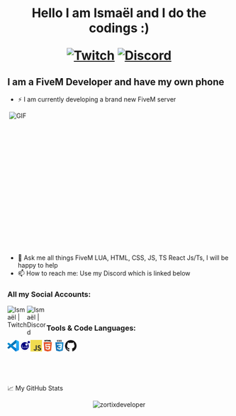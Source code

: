 <h1 align="center">Hello I am Ismaël and I do the codings :)
 

[![Twitch](https://img.shields.io/badge/twitch-%239146FF.svg?&style=for-the-badge&logo=twitch&logoColor=white)][twitch]
[![Discord](https://img.shields.io/discord/340568729634996225?label=Discord&logo=Discord)][discord]

## I am a FiveM Developer and have my own phone

- ⚡ I am currently developing a brand new FiveM server

<img align="right" alt="GIF" src="https://i.ibb.co/YPnsXjK/wow.gif" width="500" height="320" />

- 💬 Ask me all things FiveM LUA, HTML, CSS, JS, TS React Js/Ts, I will be happy to help
- 📫 How to reach me: Use my Discord which is linked below

### All my Social Accounts: 

[<img align="left" alt="Ismaël | Twitch" width="44px" src="https://img.icons8.com/fluent/2x/twitch.png" />][twitch]
[<img align="left" alt="Ismaël | Discord" width="44px" src="https://i.ibb.co/YtNhB1V/icons8-discord-new-logo-48.png" />][discord]

</br>

### Tools & Code Languages: 

<img align="left" alt="Visual Studio Code" width="26px" src="https://raw.githubusercontent.com/github/explore/80688e429a7d4ef2fca1e82350fe8e3517d3494d/topics/visual-studio-code/visual-studio-code.png" />
<img align="left" alt="Lua" width="26px" src="https://raw.githubusercontent.com/github/explore/80688e429a7d4ef2fca1e82350fe8e3517d3494d/topics/lua/lua.png" />
<img align="left" alt="JavaScript" width="26px" src="https://raw.githubusercontent.com/github/explore/80688e429a7d4ef2fca1e82350fe8e3517d3494d/topics/javascript/javascript.png" />
<img align="left" alt="HTML5" width="26px" src="https://raw.githubusercontent.com/github/explore/80688e429a7d4ef2fca1e82350fe8e3517d3494d/topics/html/html.png" />
<img align="left" alt="CSS3" width="26px" src="https://raw.githubusercontent.com/github/explore/80688e429a7d4ef2fca1e82350fe8e3517d3494d/topics/css/css.png" />
<img align="left" alt="GitHub" width="26px" src="https://raw.githubusercontent.com/github/explore/78df643247d429f6cc873026c0622819ad797942/topics/github/github.png" />

</br>
</br>
</br>
</br>
</br>

📈 My GitHub Stats

<p align="center"> <img src="https://github-readme-stats.vercel.app/api?username=zortixdeveloper&show_icons=true&theme=gotham" alt="zortixdeveloper" />


[discord]: https://discord.gg/QVnGJeKgWU
[twitch]: https://www.twitch.tv/zortixtwitch

